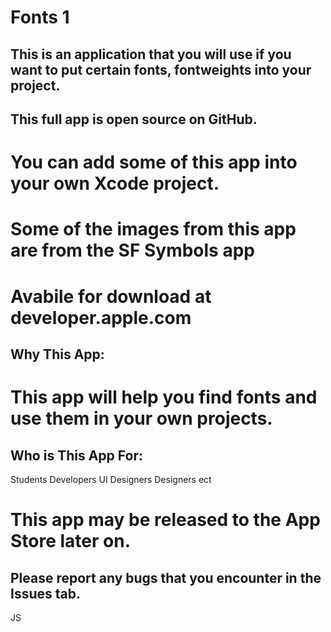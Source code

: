 # Fonts 1
 
## This is an application that you will use if you want to put certain fonts, fontweights into your project.

## This full app is open source on GitHub.
# You can add some of this app into your own Xcode project.

# Some of the images from this app are from the SF Symbols app 

# Avabile for download at developer.apple.com

## Why This App:
# This app will help you find fonts and use them in your own projects.


## Who is This App For:
Students
Developers
UI Designers
Designers
ect

# This app may be released to the App Store later on.

## Please report any bugs that you encounter in the Issues tab.

JS
